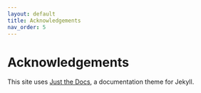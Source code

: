 ```yaml
---
layout: default
title: Acknowledgements
nav_order: 5
---
```


# Acknowledgements

This site uses [Just the
Docs](https://github.com/pmarsceill/just-the-docs), a documentation
theme for Jekyll.

